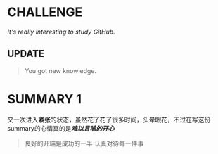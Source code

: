 # CHALLENGE
*It's really interesting to study GitHub.*
## UPDATE
>You got new knowledge.
# SUMMARY 1
又一次进入**紧张**的状态，虽然花了花了很多时间，头晕眼花，不过在写这份summary的心情真的是***难以言喻的开心***
>良好的开端是成功的一半
认真对待每一件事
